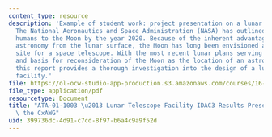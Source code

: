 ```yaml
---
content_type: resource
description: 'Example of student work: project presentation on a lunar telescope facility.
  The National Aeronautics and Space Administration (NASA) has outlined plans to return
  humans to the Moon by the year 2020. Because of the inherent advantages in performing
  astronomy from the lunar surface, the Moon has long been envisioned as a possible
  site for a space telescope. With the most recent lunar plans serving as a motivation
  and basis for reconsideration of the Moon as the location of an astronomical observatory,
  this report provides a thorough investigation into the design of a lunar telescope
  facility.'
file: https://ol-ocw-studio-app-production.s3.amazonaws.com/courses/16-89j-space-systems-engineering-spring-2007/399736dc4d91c7cd8f97b6a4c9a9f52d_presentation.pdf
file_type: application/pdf
resourcetype: Document
title: "ATA-01-1003 \u2013 Lunar Telescope Facility IDAC3 Results Presentation to\
  \ the CxAWG"
uid: 399736dc-4d91-c7cd-8f97-b6a4c9a9f52d
---
```

